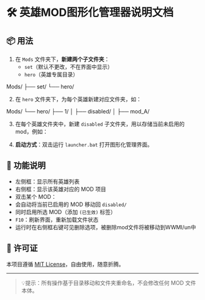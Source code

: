 # 🛠️ 英雄MOD图形化管理器说明文档

## 📦 用法

1. 在 `Mods` 文件夹下，**新建两个子文件夹**：
   - `set`（默认不更改，不在界面中显示）
   - `hero`（英雄专属目录）

Mods/
├── set/
└── hero/


2. 在 `hero` 文件夹下，为每个英雄新建对应文件夹，如：

Mods/
└── hero/
├── 1/
│   ├── disabled/
│   ├── mod_A/

3. 在每个英雄文件夹中，新建 `disabled` 子文件夹，用以存储当前未启用的 mod，例如：


4. **启动方式**：双击运行 `launcher.bat` 打开图形化管理界面。

## 🧩 功能说明

- 左侧框：显示所有英雄列表
- 右侧框：显示该英雄对应的 MOD 项目
- 双击某个 MOD：
- 会自动将当前已启用的 MOD 移动回 `disabled/`
- 同时启用所选 MOD（添加 `(已生效)` 标签）
- `F10`：刷新界面，重新加载文件状态
- 运行时在右侧框右键可见删除选项，被删除mod文件将被移动到WWMI/un中

## 📜 许可证

本项目遵循 [MIT License](https://opensource.org/licenses/MIT)，自由使用，随意折腾。

---

> 💡提示：所有操作基于目录移动和文件夹重命名，不会修改任何 MOD 文件本体。


